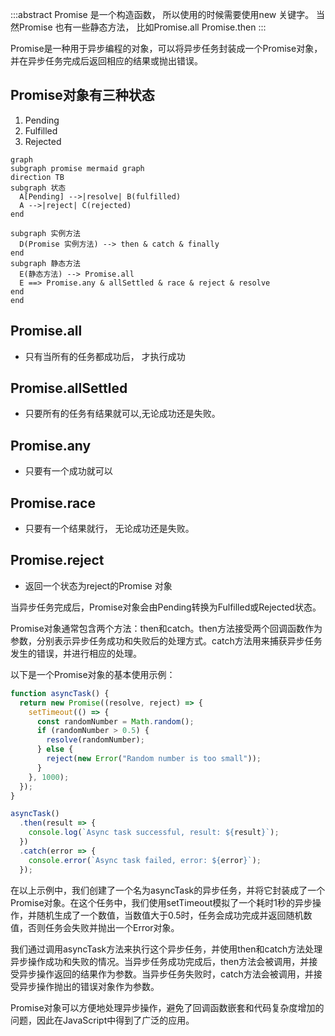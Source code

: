 :::abstract
Promise 是一个构造函数， 所以使用的时候需要使用new 关键字。 当然Promise 也有一些静态方法， 比如Promise.all Promise.then
:::

Promise是一种用于异步编程的对象，可以将异步任务封装成一个Promise对象，并在异步任务完成后返回相应的结果或抛出错误。

## Promise对象有三种状态

1. Pending
2. Fulfilled
3. Rejected

```mermaid neutral
graph
subgraph promise mermaid graph
direction TB
subgraph 状态
  A[Pending] -->|resolve| B(fulfilled)
  A -->|reject| C(rejected)
end

subgraph 实例方法
  D(Promise 实例方法) --> then & catch & finally
end
subgraph 静态方法
  E(静态方法) --> Promise.all
  E ==> Promise.any & allSettled & race & reject & resolve
end
end
```

## Promise.all

* 只有当所有的任务都成功后， 才执行成功

## Promise.allSettled

* 只要所有的任务有结果就可以,无论成功还是失败。

## Promise.any

* 只要有一个成功就可以

## Promise.race

* 只要有一个结果就行， 无论成功还是失败。

## Promise.reject

* 返回一个状态为reject的Promise 对象

当异步任务完成后，Promise对象会由Pending转换为Fulfilled或Rejected状态。

Promise对象通常包含两个方法：then和catch。then方法接受两个回调函数作为参数，分别表示异步任务成功和失败后的处理方式。catch方法用来捕获异步任务发生的错误，并进行相应的处理。

以下是一个Promise对象的基本使用示例：

```javascript
function asyncTask() {
  return new Promise((resolve, reject) => {
    setTimeout(() => {
      const randomNumber = Math.random();
      if (randomNumber > 0.5) {
        resolve(randomNumber);
      } else {
        reject(new Error("Random number is too small"));
      }
    }, 1000);
  });
}

asyncTask()
  .then(result => {
    console.log(`Async task successful, result: ${result}`);
  })
  .catch(error => {
    console.error(`Async task failed, error: ${error}`);
  });
```

在以上示例中，我们创建了一个名为asyncTask的异步任务，并将它封装成了一个Promise对象。在这个任务中，我们使用setTimeout模拟了一个耗时1秒的异步操作，并随机生成了一个数值，当数值大于0.5时，任务会成功完成并返回随机数值，否则任务会失败并抛出一个Error对象。

我们通过调用asyncTask方法来执行这个异步任务，并使用then和catch方法处理异步操作成功和失败的情况。当异步任务成功完成后，then方法会被调用，并接受异步操作返回的结果作为参数。当异步任务失败时，catch方法会被调用，并接受异步操作抛出的错误对象作为参数。

Promise对象可以方便地处理异步操作，避免了回调函数嵌套和代码复杂度增加的问题，因此在JavaScript中得到了广泛的应用。